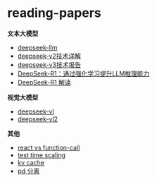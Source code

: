 # reading-papers

**文本大模型**

- [deepseek-llm](./deepseek-llm.md)
- [deepseek-v2技术详解](./deepseek-v2.md)
- [deepseek-v3技术报告](./deepseek-v3技术报告.md)
- [DeepSeek-R1：通过强化学习提升LLM推理能力](./deepseek-r1.md)
- [DeepSeek-R1 解读](./deepseek-r1技术报告.md)

**视觉大模型**

- [deepseek-vl](./deepseek-vl.md)
- [deepseek-vl2](./deepseek-vl2.md)

**其他**

- [react vs function-call](./react-vs-fc.md)
- [test time scaling](./s1--Simple%20test-time%20scaling.md)
- [kv cache](./kv-cache.md)
- [pd 分离](./pd.md)
